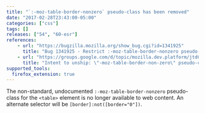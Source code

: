 ```yaml
---
title: "`:-moz-table-border-nonzero` pseudo-class has been removed"
date: "2017-02-28T23:43:00-05:00"
categories: ["css"]
tags: []
releases: ["54", "60-esr"]
references:
    - url: "https://bugzilla.mozilla.org/show_bug.cgi?id=1341925"
      title: "Bug 1341925 - Restrict :-moz-table-border-nonzero pseudo-class to UA stylesheet"
    - url: "https://groups.google.com/d/topic/mozilla.dev.platform/jtdC_pUmCew/discussion"
      title: "Intent to unship: \"-moz-table-border-non-zero\" pseudo-class outside UA stylesheet"
supported_tools:
  firefox_extension: true
---
```

The non-standard, undocumented `:-moz-table-border-nonzero` pseudo-class for the `<table>` element is no longer available to web content. An alternate selector will be `[border]:not([border="0"])`.
